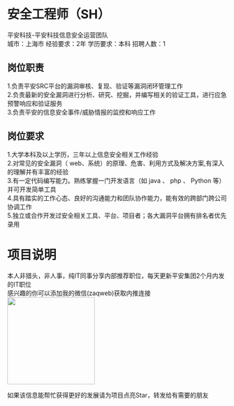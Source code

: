 # 安全工程师（SH）
平安科技-平安科技信息安全运营团队  
城市：上海市 经验要求：2年 学历要求：本科  招聘人数：1

## 岗位职责
1.负责平安SRC平台的漏洞审核、复现、验证等漏洞闭环管理工作   
2.负责最新的安全漏洞进行分析、研究、挖掘，并编写相关的验证工具，进行应急预警响应和验证服务   
3.负责平安的信息安全事件/威胁情报的监控和响应工作

## 岗位要求
1.大学本科及以上学历，三年以上信息安全相关工作经验   
2.对常见的安全漏洞（ web、系统）的原理、危害、利用方式及解决方案,有深入的理解并有丰富的经验   
3.有一定代码编写能力。熟练掌握一门开发语言（如 java 、 php 、 Python 等）并可开发简单工具   
4.具有踏实的工作心态、良好的沟通能力和团队协作能力，能有效的跨部门跨公司协调工作   
5.独立或合作开发过安全相关工具、平台、项目者；各大漏洞平台拥有排名者优先录用

# 项目说明

本人非猎头，非人事，纯IT同事分享内部推荐职位，每天更新平安集团2个月内发的IT职位  
感兴趣的你可以添加我的微信(zaqweb)获取内推连接  
<img src="https://github.com/zaqweb/PA-IT-JOBS/blob/master/WechatICode.jpeg"  height="200" width="200">

如果该信息能帮忙获得更好的发展请为项目点亮Star，转发给有需要的朋友




